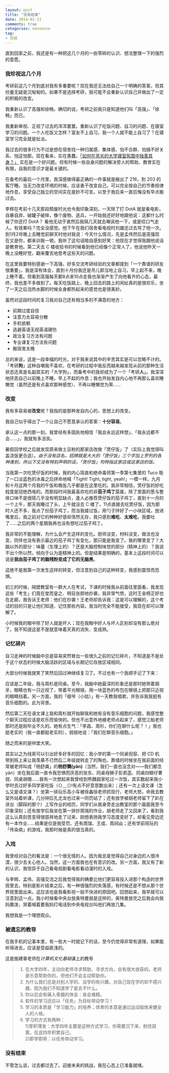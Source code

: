 ```yaml
---
layout: post
title: "没有结束"
date: 2014-01-11
comments: true
categories: nonsense
tag: 
- 总结
---
```


直到回家之前，我还是有一种把这几个月的一些零碎的认识、想法整理一下的强烈的意愿。

### 我珍视这几个月 ###
考研前这几个月到底对我有多重要呢？现在我还无法给自己一个明确的答案，但其份量无疑是沉甸甸的。如果不是选择考研，我可能不会重新认识自己并做出了一定的积极的改变。

我重新认识了高强和徐畅。确切的说，考研之前我只是知道他们叫「高强」、「徐畅」而已。

我重新审视、正视了过去的浑浑噩噩。重新认识了吃饭问题、自习的问题、在寝室学习的问题。一个人吃饭又怎样？室友不上自习，我一个人就不能上自习了？在寝室学习完全就是扯淡。

我过去的很多行为不过是想在宿舍找一种归属感、集体感、怕不合群、怕搞不好关系、怕这怕那。现在看来，实在愚蠢。[「如何在恶劣的大学寝室氛围中独善其身？」](http://www.zhihu.com/question/22376248)
实在是一个好问题。但有时候一些自身问题的解决旁人的帮助、教育实在有限，自我的意识才是最关键的。

在备考的最后一个月里，我深感做得最正确的一件事就是搬出了 216，到 203 的客厅睡。当无力改变环境的时候，应该勇于改变自己。可以完全按自己的节奏规律地作息，享受自己独立的空间实在是妙不可言。以至于我后来一直后悔没有早点搬过去。

李辉在考前十几天那段颓废时光也令我印象深刻，一天除了打 DotA 就是看电影，自暴自弃、破罐子破摔，像个废物、逃兵，一开始我还好好地跟他说：这都什么时候了你还打 DotA？ 看他无动于衷然后我隔几天就去嘲讽他一下，或是叹口气走人。有效果吗？完全没感觉。他下午在我们宿舍看电视时刘雄还过去骂了他一次。到1月2号晚上去睡觉前聊天时他对我说：今天什么情况，先是孟伟然后是高强现在又是你，都来训我一顿。我听了这句话暗自感到好笑：他现在才觉得我跟他说话是教育他。第二天去 C 楼收拾书的时候看到他已经像个正常人了，他说他昨天一晚上没睡好觉，翻来覆去地思考这些天的问题。

在这里我要特别感谢一下高强，好多交流考研经验的文章都提到「一个靠谱的研友很重要」，我是深有体会，直到十月份我还是吊儿郎当地上自习，早上起不来，晚上睡不着。但看到高强每天都8点来10点走我也渐渐产生了向他看齐的心态，最终，我也差不多做到了。每天吃饭路上、晚上回去的路上的闲扯真的是很欢乐，坐了一天之后泡热水脚的时候全身都热起来的感觉也是很美妙。

虽然对这段时间的复习我对自己还有相当多的不满意的地方：

- 前期过度自信
- 注意力太容易分散
- 手机依赖
- 逃避英语无视英语硬伤
- 政治复习方法有问题
- 专业课复习方法有问题
- 搬宿舍太晚


总的来说，这是一段幸福的时光，对于我来说其中的辛苦其实是可以忽略不计的。「考研**狗**」这种自嘲我不喜欢，在考研的过程中我反而越来越发现从前的那种生活状态还真是名副其实的「大学狗」，而备考中的我却成为了一个「考研**人**」。我深深地厌恶自己以前晚上不睡，早上不起的作息；我也开始发自内心地不再那么喜欢睡懒觉（虽然还是有点喜欢那种感觉）、不再以睡懒觉为荣……


### 改变 ###
我有多容易被**改变**呢？我指的是那种发自内心的，思想上的改变。

我自己似乎得出了一个让自己不愿意承认的答案：**十分容易**。

承认这一点的那一刻，我曾经有多固执地相信「我会永远这样想」、「我永远都不会……」，我就有多沮丧。


暑假回学校之后就发现原来做土豆粉的那家店改做「煲仔饭」了（实际上我觉得叫盖浇饭更合适）。*由于没有店名，招牌就是大大的「煲仔饭」三个字加上罗列的各种类别，所以下文没有特别声明的话，「煲仔饭」均特指这家店或这家店的饭。*

当我第一次吃煲仔饭的时候，我的内心简直和绝命毒师第一季第七集里的 Tuco 吸了一口淡蓝色的冰毒之后拼命地喊「Tight! Tight, tight, yeah!」一模一样。九月和十月这两个月我的午饭和晚饭几乎都是在这里吃的。我非常相信，煲仔饭的好吃程度是冠绝西电的。而那段时间我最喜欢吃的非**茄子鸡丁**莫属，除了里面的葱与整体口味不是很搭几乎没有明显缺点，逢人必推荐煲仔饭的茄子鸡丁，直到十一月的一个上午，那天我睡过了头，上午就没去 C 楼了，11点直接去吃煲仔饭，因为那时人还不多，我点了份茄子鸡丁，而当我接过饭，用勺子拌好了一小块区域，放进嘴里后，我之前对它的种种好感却荡然无存，我只感到**难吃**、**太难吃**，我要吐了……之后的两个星期我再也没有想吃过茄子鸡丁。

我非常的不能理解，为什么会产生这样的变化。厨师没变，材料没变，做法也没变，同伴也没有表示最近的茄子鸡丁有变化，那只能是我变了。我的哪里变了？大脑以外的部分：味蕾（生理上的）？还是大脑控制味觉的部分（精神上的）？我说不出个所以然，倾向于认为是精神上的。但是结果是明确的，基本上这段时间可以说是**我由茄子鸡丁的脑残粉变成了它的无脑黑**。

这绝不是我第一次发生这样的转变，但注意到自己的这种转变，我感到震惊而恐惧。

初三的时候，隔壁教室有一群大人在考试，下课的时候我从前面往里面看，我发现这些「考生」们竟在堂而皇之、明目张胆地抄袭，我非常气愤，这时王金榜正好也在走廊，我告诉王老师：他们在抄袭！王老师却告诉我：这是可以理解的，这个考试的目的只是让他们知道、记住那些内容。我当时完全不能接受，我现在却可以理解了。

小时候我的眼中除了好人就是坏人；现在我眼中好人与坏人区别却没有那么绝对了。我不知道这是不是就意味着天真的消失、变成熟。

### 记忆碎片 ###

自习走神的时候脑中总是容易突然冒出一些很久之前的记忆碎片，不知道是不是处于这个状态的时候大脑活跃的区域与长期记忆存放区域相同。

大部分时候我就笑了笑然后回过神继续复习了。不过也有一个我顺手记了下来：

应该是二年级，我与周杉是同桌。至今，我脑中她最深的形象还是那时她带着钢牙，眼睛也有一只近视了，带着平光眼镜，用一块蓝色的布包在眼镜上把那只近视的眼睛挡着。另一方面，我的「细爷（小姑）」有一天教我唱歌，并告诉我我挺有音乐细胞的。此为背景。

然后第二天在语文课上我和周杉就开始聊我和她有没有音乐细胞的问题，我感觉整个聊天过程应该是欢乐而愉快的。但也不出意外地被老师点起来了，感觉江船老师那时还是刚毕业不久的。她有点生气：「李昌、周杉，你们在聊什么呢？！」我也挺老实的（我一直都挺老实的），弱弱地说：「我们在聊音乐细胞。」

随之而来的是哄堂大笑。


其实以之为线索可以引出好多好多的回忆：我小学的第一个同桌倪容、把 CD 机带到班上来让我羡慕不已然后二年级就转走了的陶也、靠墙的时候坐在我前面的经常被老师叫成「杨舒龚」的**杨舒龑(yǎn)**（当然，我们一直也没念对——我们都念 yán）坐在我后面一直令我恐惧而厌恶的张东、同桌母狮子彭若菡、同桌四眼仔曹锐、同桌胡珊……我有一次想起来我曾经到熊魏超家吃过一次饭，其实数起来我小学时去过好多同学家吃饭（⊙﹏⊙!有点不好意思数出来）；还有一次上语文课（怎么又是语文课？）坐第一排玩乐高小车被徐鑫徐老师抓现行，老师大怒，命我去教室外站着听课，几分钟后孔尤龙也过来一同罚站了；还有放学被胡老师留下了趴在讲台（脚踩的那个）上写作业的经历，同学们从我身旁走出教室的那个画面我至今印象深刻；还有放学后我坐在第一排抄周瑞的作业，胡老师走了又回来了，看到我这么认真刻苦变得很慈祥地走了过来，刚想表扬我学习态度变好了，却看见旁边还有一本作业……结果是仅是我受罚、还有周瑞、王成、周祠焱；还有学前班玩的「传染病」的游戏，我那时候是真的很当真的。

### 入戏 ###
我曾经对自己的看法是：一个很无情的人。因为我总是觉得自己对身边的人很冷漠，很少去关心他人。当然，这一方面我也在有意识的改。另一方面，我又有了新的认识，我惊异于自己看电视剧看电影看动漫时的入戏。

与李辉、孟伟、高强交流之后我觉得我的确要比他们更容易投入进那个构造的世界观里去，特别是影片结束之后，有一种很强烈的失落感，有时候还是不想从那个世界观里面出来。这应该也是我看影视一般不快进的原因吧。回想起来，我早就可以注意到这一点。我小时候看中央台放奥特曼就是这样的，奥特曼放完之后我会向我妈撒泼，哭着喊着要我妈打电话到中央电视台叫他们再放几集。

我想我是一个理想观众。

### 被遗忘的教导 ###
在我手机的记事本里，有一些大一时就记下的话，至今仍觉得非常有道理，如果能听得进去，应该是受益匪浅的。

这是施建章老师在*计算机文化基础*课上的教导

>1. 在大学四年，主动向老师寻求帮助、寻求方向，会有很大收获的。老师是乐意帮助你的，但他们不会主动帮助你。
>2. 为什么我们总是对别人学的、没学的有兴趣，对自己现在学的却不感兴趣，因为我们不知道学了是去干什么。
>3. 你以后会有痛入骨髓的体会：易会难精。
>4. 软件的学习还应以「任务」为目标带动学习！
>5. 学习的本质是「学习能力」的培养；体育的本意是通过运动锻炼来健全人的人格。
>6. 学习的方式有两种：  
1)厚积薄发：大学四年主要是这种方式学习，你需要沉下来、耐住寂寞，在这四年积累自己。  
2)即学即用：以任务带动学习。


### 没有结束 ###
不管怎么说，过去都过去了。迎接未来的挑战，我在心态上已准备就绪。
